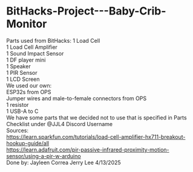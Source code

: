 # BitHacks-Project---Baby-Crib-Monitor
Parts used from BitHacks:
1 Load Cell <br/>
1 Load Cell Amplifier <br/>
1 Sound Impact Sensor <br/>
1 DF player mini <br/>
1 Speaker <br/>
1 PIR Sensor <br/>
1 LCD Screen <br/>
We used our own: <br/>
ESP32s from OPS <br/>
Jumper wires and male-to-female connectors from OPS <br/>
1 resistor <br/>
1 USB-A to C <br/>
We have some parts that we decided not to use that is specified in Parts Checklist under @JJL4 Discord Username <br/>
Sources: <br/>
https://learn.sparkfun.com/tutorials/load-cell-amplifier-hx711-breakout-hookup-guide/all <br/>
https://learn.adafruit.com/pir-passive-infrared-proximity-motion-sensor/using-a-pir-w-arduino <br/>
Done by:
Jayleen Correa
Jerry Lee 
4/13/2025
